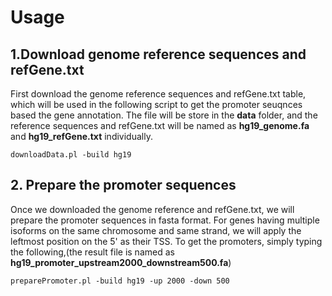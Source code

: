# Usage

## 1.Download genome reference sequences and refGene.txt

First download the genome reference sequences and refGene.txt table, which will be used in the following script to get the promoter seuqnces based the gene annotation. The file will be store in the **data** folder, and the reference sequences and refGene.txt will be named as **hg19_genome.fa** and **hg19_refGene.txt** individually.

```
downloadData.pl -build hg19
```

## 2. Prepare the promoter sequences

Once we downloaded the genome reference and refGene.txt, we will prepare the promoter sequences in fasta format. For genes having multiple isoforms on the same chromosome and same strand, we will apply the leftmost position on the 5' as their TSS. To get the promoters, simply typing the following,(the result file is named as **hg19_promoter_upstream2000_downstream500.fa**)

```
preparePromoter.pl -build hg19 -up 2000 -down 500
``` 
